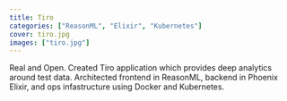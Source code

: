 ```yaml
---
title: Tiro
categories: ["ReasonML", "Elixir", "Kubernetes"]
cover: tiro.jpg
images: ["tiro.jpg"]
---
```


Real and Open.  Created Tiro application which provides deep analytics around test data.  Architected frontend in ReasonML, backend in Phoenix Elixir, and ops infastructure using Docker and Kubernetes.